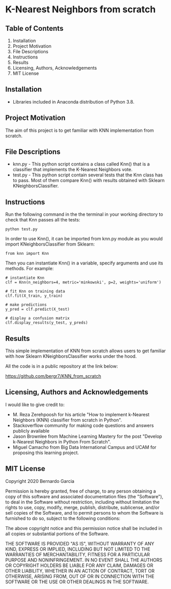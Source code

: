 # K-Nearest Neighbors from scratch

## Table of Contents
1. Installation
2. Project Motivation
3. File Descriptions
4. Instructions
5. Results
6. Licensing, Authors, Acknowledgements
7. MIT License

## Installation

- Libraries included in Anaconda distribution of Python 3.8.

## Project Motivation

The aim of this project is to get familiar with KNN implementation from scratch.

## File Descriptions

- knn.py - This python script contains a class called Knn() that is a classifier that implements the K-Nearest Neighbors
vote.
- test.py - This python script contain several tests that the Knn class has to pass. Most of them compare Knn() with
results obtained with Sklearn KNeighborsClassifier.

## Instructions

Run the following command in the the terminal in your working directory to check that Knn passes all the tests:

    python test.py
    
In order to use Knn(), it can be imported from knn.py module as you would import KNeighborsClassifier from Sklearn:

    from knn import Knn
    
Then you can instantiate Knn() in a variable, specify arguments and use its methods. For example:

    # instantiate Knn
    clf = Knn(n_neighbors=4, metric='minkowski', p=2, weights='uniform')
    
    # fit Knn on training data
    clf.fit(X_train, y_train)
    
    # make predictions
    y_pred = clf.predict(X_test)
    
    # display a confusion matrix
    clf.display_results(y_test, y_preds)

## Results

This simple implementation of KNN from scratch allows users to get familiar with how Sklearn KNeighborsClassifier works
under the hood.

All the code is in a public repository at the link below:

https://github.com/bergr7/KNN_from_scratch

## Licensing, Authors and Acknowledgements

I would like to give credit to:

- M. Reza Zerehpoosh for his article "How to implement k-Nearest Neighbors (KNN) classifier from scratch in Python".
- Stackoverflow community for making code questions and answers publicly available
- Jason Brownlee from Machine Learning Mastery for the post "Develop k-Nearest Neighbors in Python From Scratch".
- Miguel Camacho from Big Data International Campus and UCAM for proposing this learning project.

## MIT License

Copyright 2020 Bernardo Garcia

Permission is hereby granted, free of charge, to any person obtaining a copy of this software and associated documentation files (the "Software"), to deal in the Software without restriction, including without limitation the rights to use, copy, modify, merge, publish, distribute, sublicense, and/or sell copies of the Software, and to permit persons to whom the Software is furnished to do so, subject to the following conditions:

The above copyright notice and this permission notice shall be included in all copies or substantial portions of the Software.

THE SOFTWARE IS PROVIDED "AS IS", WITHOUT WARRANTY OF ANY KIND, EXPRESS OR IMPLIED, INCLUDING BUT NOT LIMITED TO THE WARRANTIES OF MERCHANTABILITY, FITNESS FOR A PARTICULAR PURPOSE AND NONINFRINGEMENT. IN NO EVENT SHALL THE AUTHORS OR COPYRIGHT HOLDERS BE LIABLE FOR ANY CLAIM, DAMAGES OR OTHER LIABILITY, WHETHER IN AN ACTION OF CONTRACT, TORT OR OTHERWISE, ARISING FROM, OUT OF OR IN CONNECTION WITH THE SOFTWARE OR THE USE OR OTHER DEALINGS IN THE SOFTWARE.

